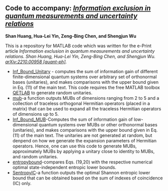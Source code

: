 ## Code to accompany: [*Information exclusion in quantum measurements and uncertainty relations*](https://arxiv.org/abs/2210.00958)
**Shan Huang, Hua-Lei Yin, Zeng-Bing Chen, and Shengjun Wu**

This is a repository for MATLAB code which was written for the e-Print article *Information exclusion in quantum measurements and uncertainty relations. Shan Huang, Hua-Lei Yin, Zeng-Bing Chen, and Shengjun Wu. [arXiv:2210.00958 [quant-ph]](https://arxiv.org/abs/2210.00958).*

- [Inf_Bound_Unitary](https://github.com/HS0Git/Information-exclusion/blob/main/Inf_Bound_Unitary.m) - computes the sum of information gain of different finite-dimensional quantum systems over arbitrary set of orthonormal bases (unitaries), and makes comparisons with the upper bound given in Eq. (11) of the main text. This code requires the free MATLAB toolbox [QETLAB](https://qetlab.com/) to generate random unitaries.
- [mub](https://github.com/HS0Git/Information-exclusion/blob/main/mub.m)-a function outputs MUBs of dimensions ranging from 2 to 5 and a collection of traceless orthogonal Hermitian operators (placed in a matrix) that can be used to expand all the traceless Hermitian operators of dimensions up to 5.
- [Inf_Bound_MUB](https://github.com/HS0Git/Information-exclusion/blob/main/Inf_Bound_MUB.m)-Computes the sum of information gain of low-dimensional quantum systems over MUBs or other orthonormal bases (unitaries), and makes comparisons with the upper bound given in Eq. (11) of the main text. The unitaries are not generated at random, but denpend on how we generate the expansion parameters of Hermitian operators. Hence, one can use this code to generate MUBs, approximately MUBs by applying a unitary close to identity to MUBs, and random unitaries.
- [entropybound](https://github.com/HS0Git/Information-exclusion/blob/main/entropybound.m)-compares Eqs. (19,20) with the respective numerical optimal state-independent entropic lower bounds.
- [SentropyIC](https://github.com/HS0Git/Information-exclusion/blob/main/SentropyIC.m)-a function outputs the optimal Shannon entropic lower bound that can be obtained based on the sum of indexes of coincidence (IC) only.

